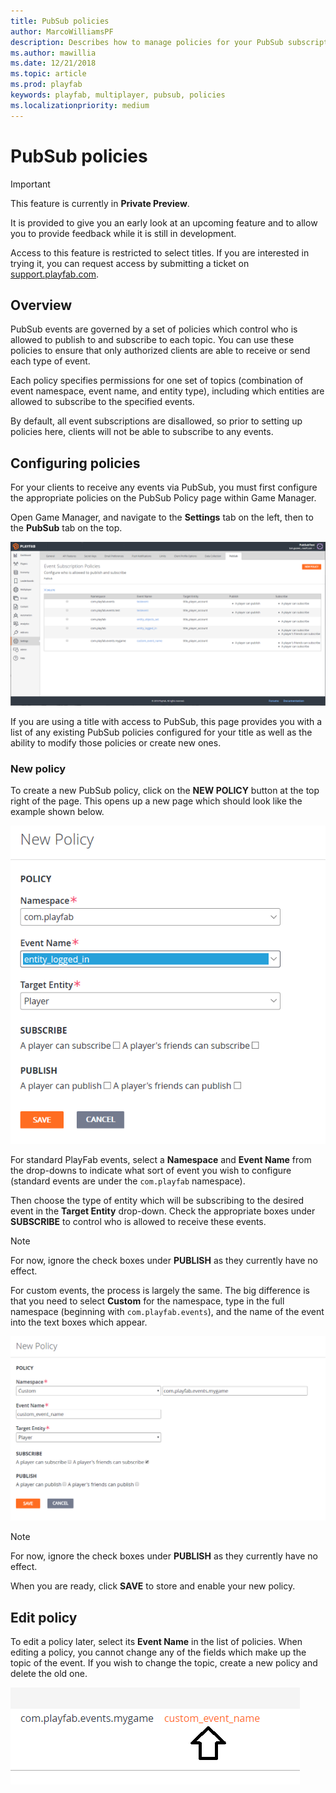 ```yaml
---
title: PubSub policies
author: MarcoWilliamsPF
description: Describes how to manage policies for your PubSub subscriptions.
ms.author: mawillia
ms.date: 12/21/2018
ms.topic: article
ms.prod: playfab
keywords: playfab, multiplayer, pubsub, policies
ms.localizationpriority: medium
---
```


# PubSub policies

> [!IMPORTANT]
> This feature is currently in **Private Preview**.  
>
> It is provided to give you an early look at an upcoming feature and to allow you to provide feedback while it is still in development.  
>
> Access to this feature is restricted to select titles. If you are interested in trying it, you can request access by submitting a ticket on [support.playfab.com](https://support.playfab.com/hc/en-us/requests/new).

## Overview

PubSub events are governed by a set of policies which control who is allowed to publish to and subscribe to each topic. You can use these policies to ensure that only authorized clients are able to receive or send each type of event.

Each policy specifies permissions for one set of topics (combination of event namespace, event name, and entity type), including which entities are allowed to subscribe to the specified events.

By default, all event subscriptions are disallowed, so prior to setting up policies here, clients will not be able to subscribe to any events.

## Configuring policies

For your clients to receive any events via PubSub, you must first configure the appropriate policies on the PubSub Policy page within Game Manager.

Open Game Manager, and navigate to the **Settings** tab on the left, then to the **PubSub** tab on the top.

![Screenshot of PubSub Policy configuration page.](images/pubsub-policy-list-ui.png)

If you are using a title with access to PubSub, this page provides you with a list of any existing PubSub policies configured for your title as well as the ability to modify those policies or create new ones.

### New policy

To create a new PubSub policy, click on the **NEW POLICY** button at the top right of the page. This opens up a new page which should look like the example shown below.

![Screen shot of the new PubSub policy configuration page](images/new-pubsub-policy.png)

For standard PlayFab events, select a **Namespace** and **Event Name** from the drop-downs to indicate what sort of event you wish to configure (standard events are under the `com.playfab` namespace).

Then choose the type of entity which will be subscribing to the desired event in the **Target Entity** drop-down. Check the appropriate boxes under **SUBSCRIBE** to control who is allowed to receive these events.

> [!NOTE]
> For now, ignore the check boxes under **PUBLISH** as they currently have no effect.

For custom events, the process is largely the same.  The big difference is that you need to select **Custom** for the namespace, type in the full namespace (beginning with `com.playfab.events`), and the name of the event into the text boxes which appear.

![Screen shot of the new custom PubSub policy configuration page](images/new-custom-policy.png)

> [!NOTE]
> For now, ignore the check boxes under **PUBLISH** as they currently have no effect.

When you are ready, click **SAVE** to store and enable your new policy.

## Edit policy

To edit a policy later, select its **Event Name** in the list of policies. When editing a policy, you cannot change any of the fields which make up the topic of the event. If you wish to change the topic, create a new policy and delete the old one.

![Screenshot of the event name link.](images/click-to-edit.png)